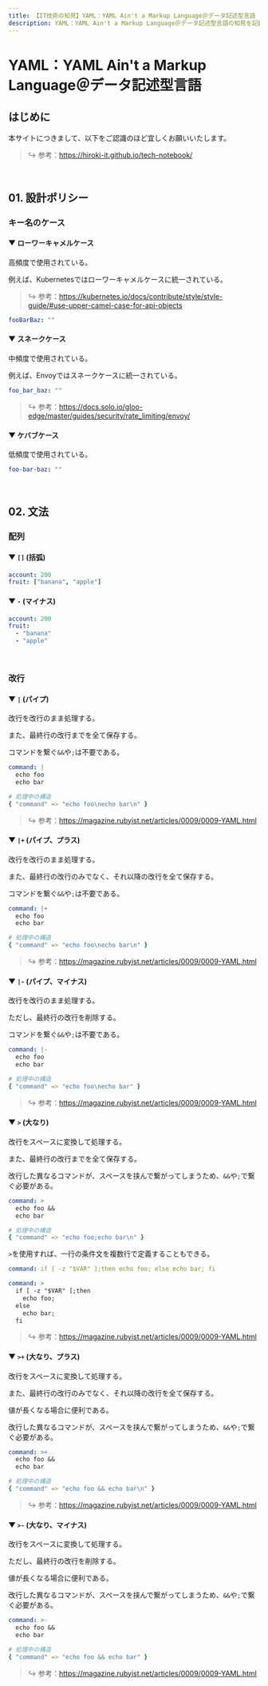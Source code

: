 ```yaml
---
title: 【IT技術の知見】YAML：YAML Ain't a Markup Language＠データ記述型言語
description: YAML：YAML Ain't a Markup Language＠データ記述型言語の知見を記録しています。
---
```


# YAML：YAML Ain't a Markup Language＠データ記述型言語

## はじめに

本サイトにつきまして、以下をご認識のほど宜しくお願いいたします。

> ↪️ 参考：https://hiroki-it.github.io/tech-notebook/

<br>

## 01. 設計ポリシー

### キー名のケース

#### ▼ ローワーキャメルケース

高頻度で使用されている。

例えば、Kubernetesではローワーキャメルケースに統一されている。

> ↪️ 参考：https://kubernetes.io/docs/contribute/style/style-guide/#use-upper-camel-case-for-api-objects

```yaml
fooBarBaz: ""
```

#### ▼ スネークケース

中頻度で使用されている。

例えば、Envoyではスネークケースに統一されている。

```yaml
foo_bar_baz: ""
```

> ↪️ 参考：https://docs.solo.io/gloo-edge/master/guides/security/rate_limiting/envoy/

#### ▼ ケバブケース

低頻度で使用されている。

```yaml
foo-bar-baz: ""
```

<br>

## 02. 文法

### 配列

#### ▼ `[]` (括弧)

```yaml
account: 200
fruit: ["banana", "apple"]
```

#### ▼ `-` (マイナス)

```yaml
account: 200
fruit:
  - "banana"
  - "apple"
```

<br>

### 改行

#### ▼ `|` (パイプ)

改行を改行のまま処理する。

また、最終行の改行までを全て保存する。

コマンドを繋ぐ`&&`や`;`は不要である。

```yaml
command: |
  echo foo
  echo bar
```

```yaml
# 処理中の構造
{ "command" => "echo foo\necho bar\n" }
```

> ↪️ 参考：https://magazine.rubyist.net/articles/0009/0009-YAML.html

#### ▼ `|+` (パイプ、プラス)

改行を改行のまま処理する。

また、最終行の改行のみでなく、それ以降の改行を全て保存する。

コマンドを繋ぐ`&&`や`;`は不要である。

```yaml
command: |+
  echo foo
  echo bar
```

```yaml
# 処理中の構造
{ "command" => "echo foo\necho bar\n" }
```

> ↪️ 参考：https://magazine.rubyist.net/articles/0009/0009-YAML.html

#### ▼ `|-` (パイプ、マイナス)

改行を改行のまま処理する。

ただし、最終行の改行を削除する。

コマンドを繋ぐ`&&`や`;`は不要である。

```yaml
command: |-
  echo foo
  echo bar
```

```yaml
# 処理中の構造
{ "command" => "echo foo\necho bar" }
```

> ↪️ 参考：https://magazine.rubyist.net/articles/0009/0009-YAML.html

#### ▼ `>` (大なり)

改行をスペースに変換して処理する。

また、最終行の改行までを全て保存する。

改行した異なるコマンドが、スペースを挟んで繋がってしまうため、`&&`や`;`で繋ぐ必要がある。

```yaml
command: >
  echo foo &&
  echo bar
```

```yaml
# 処理中の構造
{ "command" => "echo foo;echo bar\n" }
```

`>`を使用すれば、一行の条件文を複数行で定義することもできる。

```yaml
command: if [ -z "$VAR" ];then echo foo; else echo bar; fi
```

```yaml
command: >
  if [ -z "$VAR" ];then
    echo foo;
  else
    echo bar;
  fi
```

> ↪️ 参考：https://magazine.rubyist.net/articles/0009/0009-YAML.html

#### ▼ `>+` (大なり、プラス)

改行をスペースに変換して処理する。

また、最終行の改行のみでなく、それ以降の改行を全て保存する。

値が長くなる場合に便利である。

改行した異なるコマンドが、スペースを挟んで繋がってしまうため、`&&`や`;`で繋ぐ必要がある。

```yaml
command: >+
  echo foo && 
  echo bar
```

```yaml
# 処理中の構造
{ "command" => "echo foo && echo bar\n" }
```

> ↪️ 参考：https://magazine.rubyist.net/articles/0009/0009-YAML.html

#### ▼ `>-` (大なり、マイナス)

改行をスペースに変換して処理する。

ただし、最終行の改行を削除する。

値が長くなる場合に便利である。

改行した異なるコマンドが、スペースを挟んで繋がってしまうため、`&&`や`;`で繋ぐ必要がある。

```yaml
command: >-
  echo foo &&
  echo bar
```

```yaml
# 処理中の構造
{ "command" => "echo foo && echo bar" }
```

> ↪️ 参考：https://magazine.rubyist.net/articles/0009/0009-YAML.html

<br>
